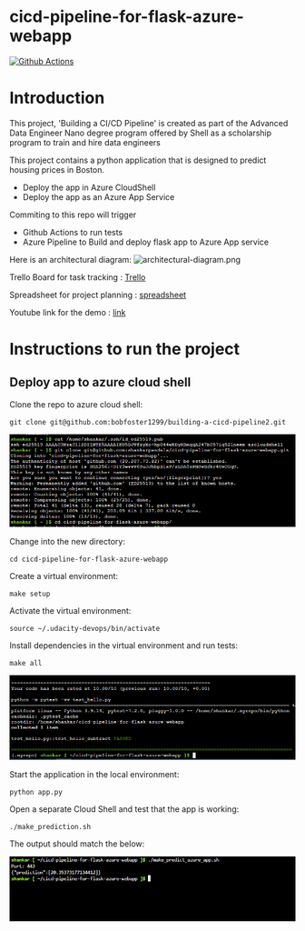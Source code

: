 # cicd-pipeline-for-flask-azure-webapp

[![Github Actions](https://github.com/shankarpandala/cicd-pipeline-for-flask-azure-webapp/actions/workflows/python-app.yml/badge.svg)](https://github.com/shankarpandala/cicd-pipeline-for-flask-azure-webapp/actions/workflows/python-app.yml)

# Introduction
This project, 'Building a CI/CD Pipeline' is created as part of the Advanced Data Engineer Nano degree program offered by Shell as a scholarship program to train and hire data engineers

This project contains a python application that is designed to predict housing prices in Boston. 
- Deploy the app in Azure CloudShell
- Deploy the app as an Azure App Service

Commiting to this repo will trigger
- Github Actions to run tests
- Azure Pipeline to Build and deploy flask app to Azure App service


Here is an architectural diagram:
![architectural-diagram.png](architectural-diagram.png)

Trello Board for task tracking : [Trello](https://trello.com/b/md4zXvZU/building-a-cicd-pipeline)

Spreadsheet for project planning : [spreadsheet](images/project_plan.xlsx) 

Youtube link for the demo : [link](https://) 

# Instructions to run the project

## Deploy app to azure cloud shell
Clone the repo to azure cloud shell:
```
git clone git@github.com:bobfoster1299/building-a-cicd-pipeline2.git
```
![clone.PNG](images/clone.PNG) 

Change into the new directory:
```
cd cicd-pipeline-for-flask-azure-webapp
```

Create a virtual environment:
```
make setup
```

Activate the virtual environment:
```
source ~/.udacity-devops/bin/activate
```

Install dependencies in the virtual environment and run tests:
```
make all
```
![testcases.PNG](images/testcases.PNG) 

Start the application in the local environment:
```
python app.py
```

Open a separate Cloud Shell and test that the app is working:
```
./make_prediction.sh
```

The output should match the below:

![prediction.PNG](images/prediction.PNG)




